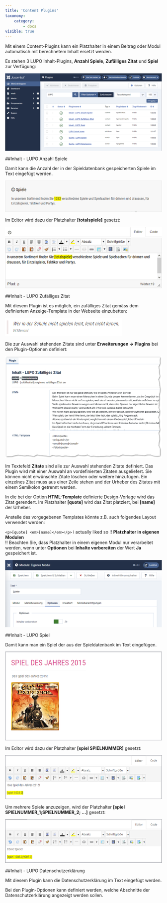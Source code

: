 ```yaml
---
title: 'Content Plugins'
taxonomy:
    category:
        - docs
visible: true
---
```


Mit einem Content-Plugins kann ein Platzhalter in einem Beitrag oder Modul automatisch mit berechnetem Inhalt ersetzt werden.

Es stehen 3 LUPO Inhalt-Plugins, **Anzahl Spiele**, **Zufälliges Zitat** und **Spiel** zur Verfügung:

![Plugins](../../images/content-plugins_j4.png)

##Inhalt - LUPO Anzahl Spiele

Damit kann die Anzahl der in der Spieldatenbank gespeicherten Spiele im Text eingefügt werden. 

![plugin-totalspiele-output](../../images/plugin-totalspiele-output.png)

Im Editor wird dazu der Platzhalter **[totalspiele]** gesetzt:

![plugin-totalspiele-editor](../../images/plugin-totalspiele-editor.png)


##Inhalt - LUPO Zufälliges Zitat

Mit diesem Plugin ist es möglich, ein zufälliges Zitat gemäss dem definiertem Anzeige-Template in der Webseite einzubetten:

![lupo-zufaellige zitate](../../images/zitat.png)

Die zur Auswahl stehenden Zitate sind unter **Erweiterungen → Plugins** bei den Plugin-Optionen definiert:

![plugin-zitat-settings](../../images/plugin-zitat-settings.png)

Im Textefeld **Zitate** sind alle zur Auswahl stehenden Zitate definiert. Das Plugin wird mit einer Auswahl an vordefinierten Zitaten ausgeliefert. Sie können nicht erwünschte Zitate löschen oder weitere hinzufügen. Ein einzelnes Zitat muss aus einer Zeile stehen und der Urheber des Zitates mit einem Semikolon getrennt werden. 

In die bei der Option **HTML-Template** definierte Design-Vorlage wird das Zitat gerendert. Im Platzhalter **[quote]** wird das Zitat platziert, bei **[name]** der Urheber. 

Anstelle des vorgegebenen Templates könnte z.B. auch folgendes Layout verwendet werden:

`<p>[quote] <em>[name]</em></p>`
i actually liked so
!! **Platzhalter in eigenen Modulen**  
!! Beachten Sie, dass Platzhalter in einem eigenen Modul nur verarbeitet werden, wenn unter **Optionen** bei **Inhalte vorbereiten** der Wert **Ja** gespeichert ist.

![module-inhalte-vorbereiten](../../images/module-inhalte-vorbereiten_j4.png)

##Inhalt - LUPO Spiel

Damit kann man ein Spiel der aus der Spieldatenbank im Text eingefügen.

![plugin-spiel-output](../../images/plugin-spiel-output.png)

Im Editor wird dazu der Platzhalter **[spiel SPIELNUMMER]** gesetzt:

![plugin-spiel-editor](../../images/plugin-spiel-editor.png)

Um mehrere Spiele anzuzeigen, wird der Platzhalter **[spiel SPIELNUMMER_1;SPIELNUMMER_2; ...]** gesetzt:

![plugin-spiel-editor](../../images/plugin-spiel-multiple-editor.png)

##Inhalt - LUPO Datenschutzerklärung

Mit diesem Plugin kann die Datenschutzerklärung im Text eingefügt werden.

Bei den Plugin-Optionen kann definiert werden, welche Abschnitte der Datenschutzerklärung angezeigt werden sollen.

